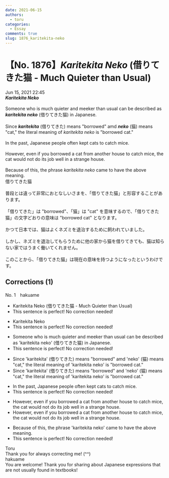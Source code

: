 ```yaml
---
date: 2021-06-15
authors:
  - toru
categories:
  - Essay
comments: true
slug: 1876_karitekita-neko
---
```


# 【No. 1876】<strong><em>Karitekita Neko</strong></em> (借りてきた猫 - Much Quieter than Usual)
<div class="date">Jun 15, 2021 22:45</div>
<div id="post"><div id="body_show_ori">
<strong><em>Karitekita Neko</strong></em><br/><br/>Someone who is much quieter and meeker than usual can be described as <strong><em>karitekita neko</em></strong> (借りてきた猫) in Japanese.<br/><br/>Since <strong><em>karitekita</em></strong> (借りてきた) means "borrowed" amd <strong><em>neko</em></strong> (猫) means "cat," the literal meaning of <em>karitekita neko</em> is "borrowed cat."<br/><br/>In the past, Japanese people often kept cats to catch mice.<br/><br/>However, even if you borrowed a cat from another house to catch mice, the cat would not do its job well in a strange house.<br/><br/>Because of this, the phrase <em>karitekita neko</em> came to have the above meaning.
</div></div>

<!-- more -->

<div id="post_ja"><div id="body_show_mo">
借りてきた猫<br/><br/>普段とは違って非常におとなしいさまを、「借りてきた猫」と形容することがあります。<br/><br/>「借りてきた」は "borrowed"、「猫」は "cat" を意味するので、「借りてきた猫」の文字どおりの意味は "borrowed cat" となります。<br/><br/>かつて日本では、猫はよくネズミを退治するために飼われていました。<br/><br/>しかし、ネズミを退治してもらうために他の家から猫を借りてきても、猫は知らない家ではうまく働いてくれません。<br/><br/>このことから、「借りてきた猫」は現在の意味を持つようになったというわけです。
</div></div>

## Corrections (1)
<div id="block"><div class="first_name"> No. 1　<span class="just_name">hakuame</span></div><div id="block2">
<ul class="correction_field">
<li class="incorrect">Karitekita Neko (借りてきた猫 - Much Quieter than Usual)</li>
<li class="corrected perfect">This sentence is perfect! No correction needed!</li>
</ul>
<ul class="correction_field">
<li class="incorrect">Karitekita Neko</li>
<li class="corrected perfect">This sentence is perfect! No correction needed!</li>
</ul>
<ul class="correction_field">
<li class="incorrect">Someone who is much quieter and meeker than usual can be described as 'karitekita neko' (借りてきた猫) in Japanese.</li>
<li class="corrected perfect">This sentence is perfect! No correction needed!</li>
</ul>
<ul class="correction_field">
<li class="incorrect">Since 'karitekita' (借りてきた) means "borrowed" amd 'neko' (猫) means "cat," the literal meaning of 'karitekita neko' is "borrowed cat."</li>
<li class="corrected correct">
Since 'karitekita' (借りてきた) means "borrowed" <span class="f_red">and</span> 'neko' (猫) means "cat," the literal meaning of 'karitekita neko' is "borrowed cat."
</li>
</ul>
<ul class="correction_field">
<li class="incorrect">In the past, Japanese people often kept cats to catch mice.</li>
<li class="corrected perfect">This sentence is perfect! No correction needed!</li>
</ul>
<ul class="correction_field">
<li class="incorrect">However, even if you borrowed a cat from another house to catch mice, the cat would not do its job well in a strange house.</li>
<li class="corrected correct">
However, <span class="sline">even</span> if you borrowed a cat from another house to catch mice, the cat would not do its job well in a strange house.
</li>
</ul>
<ul class="correction_field">
<li class="incorrect">Because of this, the phrase 'karitekita neko' came to have the above meaning.</li>
<li class="corrected perfect">This sentence is perfect! No correction needed!</li>
</ul>
</div><div class="name"><span class="just_name">Toru</span><br>
Thank you for always correcting me! (^^)
</div>
<div class="name"><span class="just_name">hakuame</span><br>
You are welcome!   Thank you for sharing about Japanese expressions that are not usually found in textbooks!
</div>
</div>
